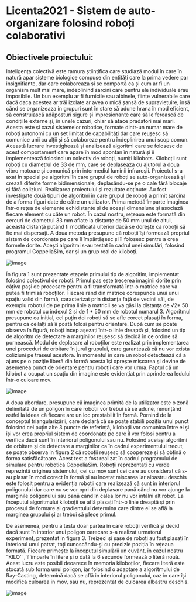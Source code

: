 # Licenta2021 - Sistem de auto-organizare folosind roboți colaborativi

## Obiectivele proiectului:   

Inteligența colectivă este ramura științifica care studiază modul în care în natură apar sisteme biologice compuse din entități care la prima vedere par insignifiante, dar care colaboreaza și se comportă ca și cum ar fi un organism mult mai mare, îndeplinind sarcini care pentru ele individuale erau imposibile. Un bun exemplu ar fi furnicile sau albinele, ființe vulnerabile care dacă daca acestea ar trăi izolate ar avea o mică șansă de supraviețuire, însă când se organizeaza in grupuri sunt în stare să  adune hrana în mod eficient, să construiască adăposturi sigure și impresionante care să le ferească de condițiile externe și, în unele cazuri, chiar să atace pradatori mai mari. Acesta este și cazul sistemelor robotice, formate dintr-un numar mare de roboți autonomi cu un set limitat de capabilități dar care reușesc să comunice unii cu alții și să colaboreze pentru îndeplinirea unui scop comun. Această lucrare investighează și analizează algoritmi care se folosesc de acest comportament care apare în mod spontan în natură și îi implementează folosind un colectiv de roboți, numiți kilobots.  Kiloboții sunt roboți cu diametrul de 33 de mm, care se deplaseaza cu ajutorul a doua vibro motoare și comunică prin intermediul luminii infraroșii. Proiectul s-a axat în special pe algoritmi în care grupul de roboți se auto-organizează și crează diferite forme bidimensionale,  deplasându-se pe o cale fără blocaje și fără coliziuni. 
Realizarea proiectului și rezultate obținute:   Au fost investigate două tipuri de algoritmi în care grupul de roboți a primit sarcina de a forma figuri date de către un utilizator.  Prima metodă împarte imaginea într-o rețea de elemente echidistante și de aceași dimensiune și asociază fiecare element cu câte un robot. În cazul nostru, rețeaua este formată din cercuri de diametrul 33 mm aflate la distanțe de 50 mm unul de altul, această distanță putând fi modificată ulterior dacă se dorește ca roboții să fie mai dispersați. A doua metoda presupune că roboții își formează propriul sistem de coordonate pe care îl împărtășesc și îl folosesc pentru a crea formele dorite. Acești algoritmi s-au testat în cadrul unei simulări, folosind programul CoppeliaSim, dar și un grup real de kiloboți.  

![image](https://user-images.githubusercontent.com/86794414/229124038-f2b74e92-5312-40d0-95c6-1ade30ba031e.png)

În figura 1 sunt prezentate etapele primului tip de algoritim, implementat folosind colectivul de roboți.  Primul pas este trecerea imaginii dorite prin câțiva pași de procesare pentru a fi transformată într-o matrice care va putea fi trimisă roboților. Fiecare rand din matrice corespunde unui unui spațiu valid din formă, caracterizat prin distanța față de vecinii săi, de exemplu robotul de pe prima linie a matricii se va găsi la distanța de √2*  50 mm de robotul cu indexul 2 si de  1 * 50 mm de robotul numarul 3. Algoritmul presupune ca inițial, cel puțin doi roboți să se afle corect plasați în forma, pentru ca ceilalți să îi poată folosi pentru orientare. După cum se poate observa în figură, roboți incep așezați într-o linie dreaptă și, folosind un tip de algoritm de detectare a marginilor reușesc să decidă în ce ordine să pornească. Modul de deplasare al roboților este realizat prin implementarea unei proceduri de orbitare în jurul grupului, care garantează că nu vor exista coliziuni pe traseul acestora. În momentul în care un robot detectează că a ajuns pe o poziție liberă din formă acesta își oprește mișcarea și devine de asemenea punct de orientare pentru roboții care vor urma. Faptul că un kilobot a ocupat un spațiu din imagine este evidențiat prin aprinderea ledului într-o culoare mov. 

![image](https://user-images.githubusercontent.com/86794414/229124266-da7f623a-5694-47a2-8a30-18d726b7fb04.png)

A doua abordare, presupune că imaginea primită de la utilizator este o zonă delimitată de un poligon în care roboții vor trebui să se adune, renunțănd astfel la ideea că fiecare are un loc prestabilit în formă. Pornind de la conceptul triangularizării, care declară că se poate stabili poziția unui punct folosind cel puțin alte 3 puncte de referință, kiloboții vor comunica între ei și își vor crea propriul sistem de coordonate pe care îl vor folosi pentru a verifica dacă sunt în interiorul poligonului sau nu. Folosind aceiași algoritmi de orbitare și de detectare a marginilor ca în cadrul experimentului trecut, se poate observa in figura 2 că roboții reușesc să coopereze și să obțină o forma satisfăcătoare. Acest test a fost realizat în cadrul programului de simulare pentru robotică CoppeliaSim. Roboții reprezentați cu verde reprezintă originea sistemului, cei cu mov sunt cei care au considerat că s-au plasat în mod corect în formă și au încetat mișcarea iar albastru deschis este folosit pentru a evidenția roboții care realizează că sunt în interiorul poligonului dar care nu se vor opri din deplasare pană când nu vor ajunge la marginile poligonului sau pană când în calea lor nu vor întâlni alt robot. La începutul algoritmului kiloboții se află plasați într-o linie dreaptă și prin procesul de formare al gradientului  determina care dintre ei se află la marginea grupului și ar trebui să plece primul.

De asemenea, pentru a testa doar partea în care roboții verifică și decid dacă sunt în interior unui poligon oarecare s-a realizat urmatorul experiment, prezentat in figura 3. Treizeci și șase de roboți au fost plasați în interiorul unui patrat, toți cunoscându-și cu precizie poziția în rețeaua formată. Fiecare primește la începutul simulării un cuvănt, în cazul nostru “KILO’’ , îl împarte în litere și o dată la 6 secunde formează o literă nouă. Acest lucru este posibil deoarece în memoria kiloboților, fiecare literă este stocată sub forma unui poligon, iar folosind o adaptare a algoritmului de Ray-Casting, determină dacă se află in interiorul poligonului, caz in care își modifică culoarea in mov, sau nu, reprezentat de culoarea albastru deschis.

![image](https://user-images.githubusercontent.com/86794414/229124438-ab072d5c-1a19-4f9f-a940-6580864b4c94.png)



